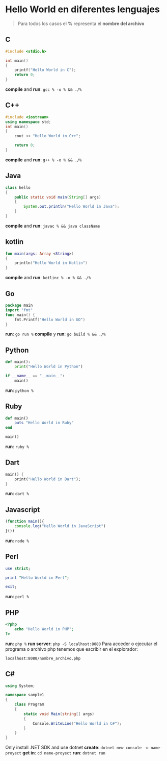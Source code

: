 # __Hello World__ en diferentes lenguajes

> Para todos los casos el **%** representa el **nombre del archivo**

## C
```c
#include <stdio.h>

int main()
{
    printf("Hello World in C");
    return 0;
}
```
**compile** and **run**: `gcc % -o % && ./%`

## C++
```c++
#include <iostream>
using namespace std;
int main()
{
    cout << "Hello World in C++";

    return 0;
}
```
**compile** and **run**: `g++ % -o % && ./%`

## Java
```java
class hello
{
	public static void main(String[] args)
	{
		System.out.println("Hello World in Java");
	}
}
```
**compile** and **run**: `javac % && java className`

## kotlin
```kotlin
fun main(args: Array <String>)
{
    println("Hello World in Kotlin")
}
```
**compile** and **run**: `kotlinc % -o % && ./%`

## Go
```go
package main
import "fmt"
func main() {
	fmt.Printf("Hello World in GO")
}
```
**run**: `go run %`
**compile** y **run**: `go build % && ./%`

## Python
```python
def main():
    print("Hello World in Python")

if __name__ == "__main__":
    main()
```
**run**: `python %`

## Ruby
```ruby
def main()
    puts "Hello World in Ruby"
end

main()
```
**run**: `ruby %`

## Dart
```dart
main() {
    print("Hello World in Dart");
}
```
**run**: `dart %`

## Javascript
```js
(function main(){
    console.log("Hello World in JavaScript")
}())
```
**run**: `node %`

## Perl
```perl
use strict;

print "Hello World in Perl";

exit;
```
**run**: `perl %`

## PHP
```php
<?php  
    echo "Hello World in PHP";
?>
```
**run**: `php %`
**run server**: `php -S localhost:8080`
Para acceder o ejecutar el programa o archivo php tenemos que escribir en el explorador:
```
localhost:8080/nombre_archivo.php
```

## C#
```c#
using System;

namespace sample1
{
    class Program
    {
        static void Main(string[] args)
        {
            Console.WriteLine("Hello World in C#");
        }
    }
}
```
Only install .NET SDK and use dotnet
**create**: `dotnet new console -o name-proyect`
**get in**: `cd name-proyect`
**run**: `dotnet run`
